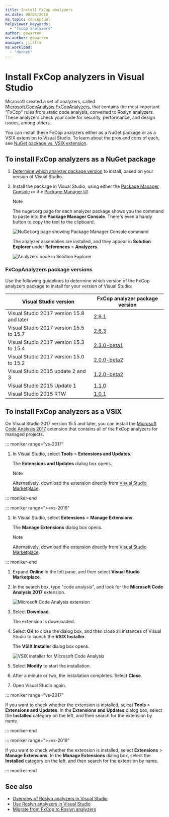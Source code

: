 ```yaml
---
title: Install FxCop analyzers
ms.date: 08/03/2018
ms.topic: conceptual
helpviewer_keywords:
  - "fxcop analyzers"
author: gewarren
ms.author: gewarren
manager: jillfra
ms.workload:
  - "dotnet"
---
```

# Install FxCop analyzers in Visual Studio

Microsoft created a set of analyzers, called [Microsoft.CodeAnalysis.FxCopAnalyzers](https://www.nuget.org/packages/Microsoft.CodeAnalysis.FxCopAnalyzers), that contains the most important "FxCop" rules from static code analysis, converted to Roslyn analyzers. These analyzers check your code for security, performance, and design issues, among others.

You can install these FxCop analyzers either as a NuGet package or as a VSIX extension to Visual Studio. To learn about the pros and cons of each, see [NuGet package vs. VSIX extension](roslyn-analyzers-overview.md#nuget-package-versus-vsix-extension).

## To install FxCop analyzers as a NuGet package

1. [Determine which analyzer package version](#fxcopanalyzers-package-versions) to install, based on your version of Visual Studio.

2. Install the package in Visual Studio, using either the [Package Manager Console](/nuget/quickstart/install-and-use-a-package-in-visual-studio#package-manager-console) or the [Package Manager UI](/nuget/quickstart/install-and-use-a-package-in-visual-studio#package-manager-console).

   > [!NOTE]
   > The nuget.org page for each analyzer package shows you the command to paste into the **Package Manager Console**. There's even a handy button to copy the text to the clipboard.
   >
   > ![NuGet.org page showing Package Manager Console command](media/nuget-package-manager-command.png)

   The analyzer assemblies are installed, and they appear in **Solution Explorer** under **References** > **Analyzers**.

   ![Analyzers node in Solution Explorer](media/solution-explorer-analyzers-node.png)

### FxCopAnalyzers package versions

Use the following guidelines to determine which version of the FxCop analyzers package to install for your version of Visual Studio:

| Visual Studio version | FxCop analyzer package version |
| - | - |
| Visual Studio 2017 version 15.8 and later | [2.9.1](https://www.nuget.org/packages/Microsoft.CodeAnalysis.FxCopAnalyzers/2.9.1) |
| Visual Studio 2017 version 15.5 to 15.7 | [2.6.3](https://www.nuget.org/packages/Microsoft.CodeAnalysis.FxCopAnalyzers/2.6.3) |
| Visual Studio 2017 version 15.3 to 15.4 | [2.3.0-beta1](https://www.nuget.org/packages/Microsoft.CodeAnalysis.FxCopAnalyzers/2.3.0-beta1) |
| Visual Studio 2017 version 15.0 to 15.2 | [2.0.0-beta2](https://www.nuget.org/packages/Microsoft.CodeAnalysis.FxCopAnalyzers/2.0.0-beta2) |
| Visual Studio 2015 update 2 and 3 | [1.2.0-beta2](https://www.nuget.org/packages/Microsoft.CodeAnalysis.FxCopAnalyzers/1.2.0-beta2) |
| Visual Studio 2015 Update 1 | [1.1.0](https://www.nuget.org/packages/Microsoft.CodeAnalysis.FxCopAnalyzers/1.1.0) |
| Visual Studio 2015 RTW | [1.0.1](https://www.nuget.org/packages/Microsoft.CodeAnalysis.FxCopAnalyzers/1.0.1) |

## To install FxCop analyzers as a VSIX

On Visual Studio 2017 version 15.5 and later, you can install the [Microsoft Code Analysis 2017](https://marketplace.visualstudio.com/items?itemName=VisualStudioPlatformTeam.MicrosoftCodeAnalysis2017) extension that contains all of the FxCop analyzers for managed projects.

::: moniker range="vs-2017"

1. In Visual Studio, select **Tools** > **Extensions and Updates**.

   The **Extensions and Updates** dialog box opens.

   > [!NOTE]
   > Alternatively, download the extension directly from [Visual Studio Marketplace](https://marketplace.visualstudio.com/items?itemName=VisualStudioPlatformTeam.MicrosoftCodeAnalysis2017).

::: moniker-end

::: moniker range=">=vs-2019"

1. In Visual Studio, select **Extensions** > **Manage Extensions**.

   The **Manage Extensions** dialog box opens.

   > [!NOTE]
   > Alternatively, download the extension directly from [Visual Studio Marketplace](https://marketplace.visualstudio.com/items?itemName=VisualStudioPlatformTeam.MicrosoftCodeAnalysis2017).

::: moniker-end

1. Expand **Online** in the left pane, and then select **Visual Studio Marketplace**.

1. In the search box, type "code analysis", and look for the **Microsoft Code Analysis 2017** extension.

   ![Microsoft Code Analysis extension](media/extensions-and-updates-code-analysis.png)

1. Select **Download**.

   The extension is downloaded.

1. Select **OK** to close the dialog box, and then close all instances of Visual Studio to launch the **VSIX Installer**.

   The **VSIX Installer** dialog box opens.

   ![VSIX installer for Microsoft Code Analysis](media/vsix-installer-code-analysis.png)

1. Select **Modify** to start the installation.

1. After a minute or two, the installation completes. Select **Close**.

1. Open Visual Studio again.

::: moniker range="vs-2017"

If you want to check whether the extension is installed, select **Tools** > **Extensions and Updates**. In the **Extensions and Updates** dialog box, select the **Installed** category on the left, and then search for the extension by name.

::: moniker-end

::: moniker range=">=vs-2019"

If you want to check whether the extension is installed, select **Extensions** > **Manage Extensions**. In the **Manage Extensions** dialog box, select the **Installed** category on the left, and then search for the extension by name.

::: moniker-end

## See also

- [Overview of Roslyn analyzers in Visual Studio](../code-quality/roslyn-analyzers-overview.md)
- [Use Roslyn analyzers in Visual Studio](../code-quality/use-roslyn-analyzers.md)
- [Migrate from FxCop to Roslyn analyzers](../code-quality/fxcop-analyzers.yml)
